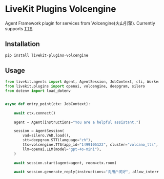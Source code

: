# LiveKit Plugins Volcengine

Agent Framework plugin for services from Volcengine(火山引擎). Currently supports [TTS](https://www.volcengine.com/docs/6561/79817)

## Installation
```python
pip install livekit-plugins-volcengine
```

## Usage

```python
from livekit.agents import Agent, AgentSession, JobContext, cli, WorkerOptions
from livekit.plugins import openai, volcengine, deepgram, silero
from dotenv import load_dotenv


async def entry_point(ctx: JobContext):
    
    await ctx.connect()
    
    agent = Agent(instructions="You are a helpful assistant.")

    session = AgentSession(
        vad=silero.VAD.load(),
        stt=deepgram.STT(language="zh"),
        tts=volcengine.TTS(app_id="1499105122", cluster="volcano_tts", streaming=True),
        llm=openai.LLM(model="gpt-4o-mini"),
    )
    
    await session.start(agent=agent, room=ctx.room)
    
    await session.generate_reply(instructions="向用户问好", allow_interruptions=False)
```

